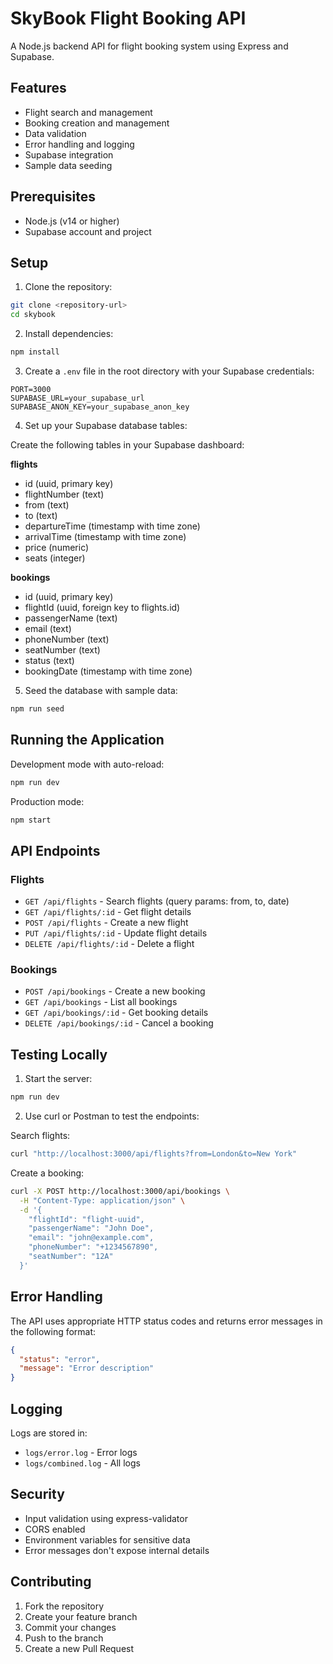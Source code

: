 # SkyBook Flight Booking API

A Node.js backend API for flight booking system using Express and Supabase.

## Features

- Flight search and management
- Booking creation and management
- Data validation
- Error handling and logging
- Supabase integration
- Sample data seeding

## Prerequisites

- Node.js (v14 or higher)
- Supabase account and project

## Setup

1. Clone the repository:
```bash
git clone <repository-url>
cd skybook
```

2. Install dependencies:
```bash
npm install
```

3. Create a `.env` file in the root directory with your Supabase credentials:
```
PORT=3000
SUPABASE_URL=your_supabase_url
SUPABASE_ANON_KEY=your_supabase_anon_key
```

4. Set up your Supabase database tables:

Create the following tables in your Supabase dashboard:

**flights**
- id (uuid, primary key)
- flightNumber (text)
- from (text)
- to (text)
- departureTime (timestamp with time zone)
- arrivalTime (timestamp with time zone)
- price (numeric)
- seats (integer)

**bookings**
- id (uuid, primary key)
- flightId (uuid, foreign key to flights.id)
- passengerName (text)
- email (text)
- phoneNumber (text)
- seatNumber (text)
- status (text)
- bookingDate (timestamp with time zone)

5. Seed the database with sample data:
```bash
npm run seed
```

## Running the Application

Development mode with auto-reload:
```bash
npm run dev
```

Production mode:
```bash
npm start
```

## API Endpoints

### Flights

- `GET /api/flights` - Search flights (query params: from, to, date)
- `GET /api/flights/:id` - Get flight details
- `POST /api/flights` - Create a new flight
- `PUT /api/flights/:id` - Update flight details
- `DELETE /api/flights/:id` - Delete a flight

### Bookings

- `POST /api/bookings` - Create a new booking
- `GET /api/bookings` - List all bookings
- `GET /api/bookings/:id` - Get booking details
- `DELETE /api/bookings/:id` - Cancel a booking

## Testing Locally

1. Start the server:
```bash
npm run dev
```

2. Use curl or Postman to test the endpoints:

Search flights:
```bash
curl "http://localhost:3000/api/flights?from=London&to=New York"
```

Create a booking:
```bash
curl -X POST http://localhost:3000/api/bookings \
  -H "Content-Type: application/json" \
  -d '{
    "flightId": "flight-uuid",
    "passengerName": "John Doe",
    "email": "john@example.com",
    "phoneNumber": "+1234567890",
    "seatNumber": "12A"
  }'
```

## Error Handling

The API uses appropriate HTTP status codes and returns error messages in the following format:
```json
{
  "status": "error",
  "message": "Error description"
}
```

## Logging

Logs are stored in:
- `logs/error.log` - Error logs
- `logs/combined.log` - All logs

## Security

- Input validation using express-validator
- CORS enabled
- Environment variables for sensitive data
- Error messages don't expose internal details

## Contributing

1. Fork the repository
2. Create your feature branch
3. Commit your changes
4. Push to the branch
5. Create a new Pull Request 